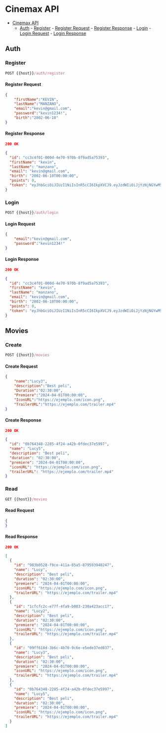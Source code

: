 # Cinemax API

- [Cinemax API](#cinemax-api)
  - [Auth](#auth)
        - [Register](#register)
            - [Register Request](#register-request)
            - [Register Response](#register-response)
        - [Login](#login)
            - [Login Request](#login-request)
            - [Login Response](#login-response)

## Auth

### Register

```js
POST {{host}}/auth/register
```

#### Register Request

```json
{
    "firstName":"KEVIN",
    "lastName":"MANZANO",
    "email":"kevin@gmail.com",
    "password":"kevin1234!",
    "birth":"2002-06-10"
}
```

#### Register Response

```json
200 OK
```

```json
{
  "id": "cc3c4f01-000d-4e70-970b-8f9ad5a75393",
  "firstName": "kevin",
  "lastName": "manzano",
  "email": "kevin@gmail.com",
  "birth": "2002-06-10T00:00:00",
  "points": 0,
  "token": "eyJhbGciOiJIUzI1NiIsInR5cCI6IkpXVCJ9.eyJzdWIiOiJjYzNjNGYwMS0wMDBkLTRlNzAtOTcwYi04ZjlhZDVhNzUzOTMiLCJnaXZlbl9uYW1lIjoia2V2aW4iLCJmYW1pbHlfbmFtZSI6Im1hbnphbm8iLCJqdGkiOiI3NzMzMWQ5NC1jNWFkLTRkZmItODkxOS0wZDUyMGFkZjk5MjUiLCJleHAiOjE3MTAxMTc1MzMsImlzcyI6IkNpbmVtYXgiLCJhdWQiOiJDaW5lbWF4In0.tgwyAeQbBSg7AN_cpfZx8iPoDfyyMeV3CwwnoDlNMs4"
}
```

### Login

```js
POST {{host}}/auth/login 
```

#### Login Request

```json
{
    "email":"kevin@gmail.com",
    "password":"kevin1234!"
}
```

#### Login Response

```json
200 OK
```

```json
{
  "id": "cc3c4f01-000d-4e70-970b-8f9ad5a75393",
  "firstName": "kevin",
  "lastName": "manzano",
  "email": "kevin@gmail.com",
  "birth": "2002-06-10T00:00:00",
  "points": 0,
  "token": "eyJhbGciOiJIUzI1NiIsInR5cCI6IkpXVCJ9.eyJzdWIiOiJjYzNjNGYwMS0wMDBkLTRlNzAtOTcwYi04ZjlhZDVhNzUzOTMiLCJnaXZlbl9uYW1lIjoia2V2aW4iLCJmYW1pbHlfbmFtZSI6Im1hbnphbm8iLCJqdGkiOiJlODFiMDI4Mi1lMzk5LTRkOTYtOTAyYy0yNzk5YjhiMGRlZjEiLCJleHAiOjE3MTAxMTc1ODYsImlzcyI6IkNpbmVtYXgiLCJhdWQiOiJDaW5lbWF4In0.T-c8BFgti1ofdxWwswG_zQCD69Yc8bdMXRU3cx6s4N8"
}
```
## Movies

### Create
```js
POST {{host}}/movies
```

#### Create Request
```json
{
    "name":"Lucy3",
    "description":"Best peli",
    "Duration":"02:30:00",
    "Premiere":"2024-04-01T00:00:00",
    "IconURL":"https://ejemplo.com/icon.png",
    "TrailerURL":"https://ejemplo.com/trailer.mp4"
}
```

#### Create Response

```json
200 OK
```

```json
{
  "id": "0b764348-2285-4f24-a42b-0fdec37e5997",
  "name": "Lucy5",
  "description": "Best peli",
  "duration": "02:30:00",
  "premiere": "2024-04-01T00:00:00",
  "iconURL": "https://ejemplo.com/icon.png",
  "trailerURL": "https://ejemplo.com/trailer.mp4"
}
```


### Read
```js
GET {{host}}/movies
```

#### Read Request
```json
{
}
```

#### Read Response

```json
200 OK
```

```json
[
  {
    "id": "983b0528-f9ce-411a-85a5-879593940247",
    "name": "Lucy",
    "description": "Best peli",
    "duration": "02:30:00",
    "premiere": "2024-04-01T00:00:00",
    "iconURL": "https://ejemplo.com/icon.png",
    "trailerURL": "https://ejemplo.com/trailer.mp4"
  },
  {
    "id": "1cfcfc2c-e77f-4fa9-b083-230a423acc17",
    "name": "Lucy2",
    "description": "Best peli",
    "duration": "02:30:00",
    "premiere": "2024-04-01T00:00:00",
    "iconURL": "https://ejemplo.com/icon.png",
    "trailerURL": "https://ejemplo.com/trailer.mp4"
  },
  {
    "id": "09ff618d-3b6c-4b70-9c6e-e5ede37ed037",
    "name": "Lucy3",
    "description": "Best peli",
    "duration": "02:30:00",
    "premiere": "2024-04-01T00:00:00",
    "iconURL": "https://ejemplo.com/icon.png",
    "trailerURL": "https://ejemplo.com/trailer.mp4"
  },
  {
    "id": "0b764348-2285-4f24-a42b-0fdec37e5997",
    "name": "Lucy5",
    "description": "Best peli",
    "duration": "02:30:00",
    "premiere": "2024-04-01T00:00:00",
    "iconURL": "https://ejemplo.com/icon.png",
    "trailerURL": "https://ejemplo.com/trailer.mp4"
  }
]
```